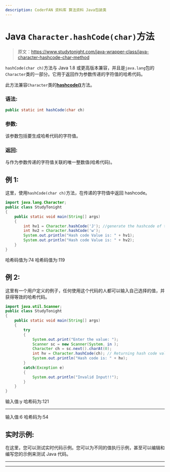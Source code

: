 ```yaml
---
description: CoderFAN 资料库 算法资料 Java包装类
---
```


# Java `Character.hashCode(char)`方法

> 原文：<https://www.studytonight.com/java-wrapper-class/java-character-hashcode-char-method>

`hashCode(char ch)`方法与 Java 1.8 或更高版本兼容，并且是`java.lang`包的`Character`类的一部分。它用于返回作为参数传递的字符值的哈希代码。

此方法兼容`Character`类的[**hashcode()**](https://www.studytonight.com/java-wrapper-class/java-character-hashcode-method)方法。

### 语法:

```java
public static int hashCode(char ch) 
```

### 参数:

该参数包括要生成哈希代码的字符值。

### 返回:

与作为参数传递的字符值关联的唯一整数值(哈希代码)。

## 例 1:

这里，使用`hashCode(char ch)`方法，在传递的字符值中返回 hashcode。

```java
import java.lang.Character;
public class StudyTonight 
{
	public static void main(String[] args) 
	{
		int hv1 = Character.hashCode('J'); //generate the hashcode of the passed argument
		int hv2 = Character.hashCode('w');
		System.out.println("Hash code Value is: " + hv1);
		System.out.println("Hash code Value is: " + hv2);
	}
}
```

哈希码值为:74
哈希码值为:119

## 例 2:

这里有一个用户定义的例子，任何使用这个代码的人都可以输入自己选择的值，并获得等效的哈希代码。

```java
import java.util.Scanner;
public class StudyTonight 
{
	public static void main(String[] args) 
	{
		try 
		{
			System.out.print("Enter the value: ");
			Scanner sc = new Scanner(System. in );
			Character ch = sc.next().charAt(0);
			int hv = Character.hashCode(ch); // Returning hash code value for this object
			System.out.println("Hash code is: " + hv);
		}
		catch(Exception e) 
		{
			System.out.println("Invalid Input!!");
		}
	}
}
```

输入值:y
哈希码为:121
* * * * * * * * * * * * * * * * * *
输入值:6
哈希码为:54

## 实时示例:

在这里，您可以测试实时代码示例。您可以为不同的值执行示例，甚至可以编辑和编写您的示例来测试 Java 代码。

* * *

* * *